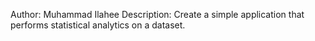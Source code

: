 Author: Muhammad Ilahee
Description: Create a simple application that performs statistical analytics on a dataset.
